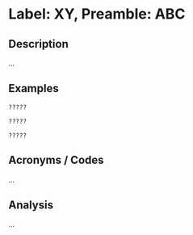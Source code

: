 # Label: XY, Preamble: ABC

## Description

...

## Examples

```
?????

```

```
?????

```

```
?????
```

## Acronyms / Codes

...

## Analysis

...
